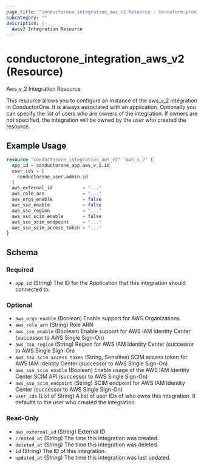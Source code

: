 ```yaml
---
page_title: "conductorone_integration_aws_v2 Resource - terraform-provider-conductorone"
subcategory: ""
description: |-
  Awsv2 Integration Resource
---
```


# conductorone_integration_aws_v2 (Resource)

Aws_v_2 Integration Resource

This resource allows you to configure an instance of the aws_v_2 integration in ConductorOne.
It is always associated with an application. Optionally you can specify the list of users who are owners of the integration.
If owners are not specified, the integration will be owned by the user who created the resource.

## Example Usage

```terraform
resource "conductorone_integration_aws_v2" "aws_v_2" {
  app_id = conductorone_app.aws_v_2.id
  user_ids = [
    conductorone_user.admin.id
  ]
  aws_external_id           = "..."
  aws_role_arn              = "..."
  aws_orgs_enable           = false
  aws_sso_enable            = false
  aws_sso_region            = "..."
  aws_sso_scim_enable       = false
  aws_sso_scim_endpoint     = "..."
  aws_sso_scim_access_token = "..."
}
```

<!-- schema generated by tfplugindocs -->
## Schema

### Required

- `app_id` (String) The ID for the Application that this integration should connected to.

### Optional

- `aws_orgs_enable` (Boolean) Enable support for AWS Organizations
- `aws_role_arn` (String) Role ARN
- `aws_sso_enable` (Boolean) Enable support for AWS IAM Identity Center (successor to AWS Single Sign-On)
- `aws_sso_region` (String) Region for AWS IAM Identity Center (successor to AWS Single Sign-On)
- `aws_sso_scim_access_token` (String, Sensitive) SCIM access token for AWS IAM Identity Center (successor to AWS Single Sign-On)
- `aws_sso_scim_enable` (Boolean) Enable usage of the AWS IAM Identity Center SCIM API (successor to AWS Single Sign-On)
- `aws_sso_scim_endpoint` (String) SCIM endpoint for AWS IAM Identity Center (successor to AWS Single Sign-On)
- `user_ids` (List of String) A list of user IDs of who owns this integration. It defaults to the user who created the integration.

### Read-Only

- `aws_external_id` (String) External ID
- `created_at` (String) The time this integration was created.
- `deleted_at` (String) The time this integration was deleted.
- `id` (String) The ID of this integration.
- `updated_at` (String) The time this integration was last updated.

